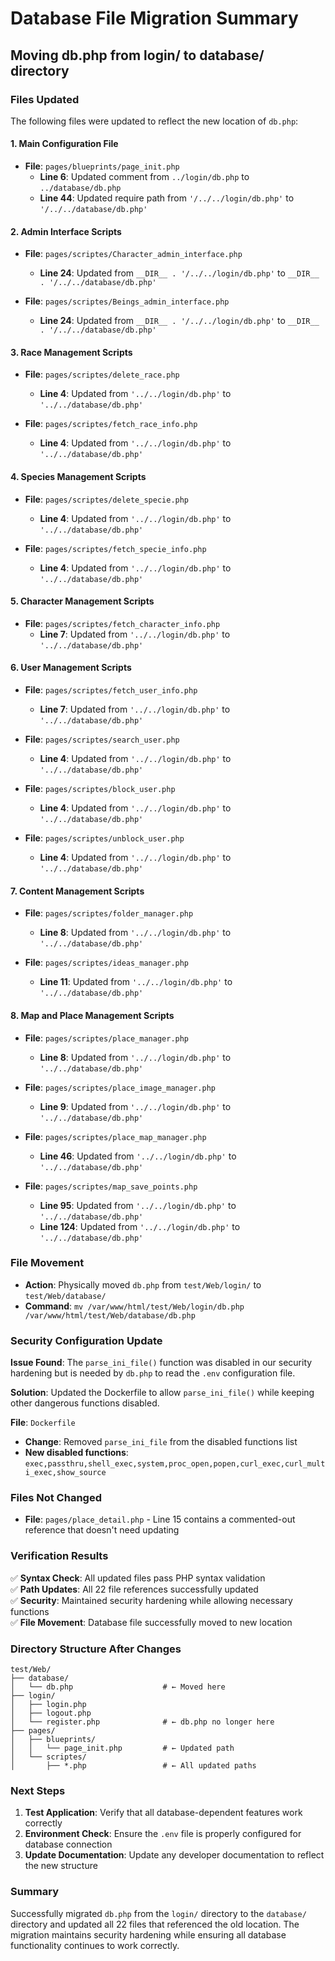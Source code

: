 # Database File Migration Summary
## Moving db.php from login/ to database/ directory

### Files Updated

The following files were updated to reflect the new location of `db.php`:

#### 1. Main Configuration File
- **File**: `pages/blueprints/page_init.php`
  - **Line 6**: Updated comment from `../login/db.php` to `../database/db.php`
  - **Line 44**: Updated require path from `'/../../login/db.php'` to `'/../../database/db.php'`

#### 2. Admin Interface Scripts
- **File**: `pages/scriptes/Character_admin_interface.php`
  - **Line 24**: Updated from `__DIR__ . '/../../login/db.php'` to `__DIR__ . '/../../database/db.php'`

- **File**: `pages/scriptes/Beings_admin_interface.php`
  - **Line 24**: Updated from `__DIR__ . '/../../login/db.php'` to `__DIR__ . '/../../database/db.php'`

#### 3. Race Management Scripts
- **File**: `pages/scriptes/delete_race.php`
  - **Line 4**: Updated from `'../../login/db.php'` to `'../../database/db.php'`

- **File**: `pages/scriptes/fetch_race_info.php`
  - **Line 4**: Updated from `'../../login/db.php'` to `'../../database/db.php'`

#### 4. Species Management Scripts
- **File**: `pages/scriptes/delete_specie.php`
  - **Line 4**: Updated from `'../../login/db.php'` to `'../../database/db.php'`

- **File**: `pages/scriptes/fetch_specie_info.php`
  - **Line 4**: Updated from `'../../login/db.php'` to `'../../database/db.php'`

#### 5. Character Management Scripts
- **File**: `pages/scriptes/fetch_character_info.php`
  - **Line 7**: Updated from `'../../login/db.php'` to `'../../database/db.php'`

#### 6. User Management Scripts
- **File**: `pages/scriptes/fetch_user_info.php`
  - **Line 7**: Updated from `'../../login/db.php'` to `'../../database/db.php'`

- **File**: `pages/scriptes/search_user.php`
  - **Line 4**: Updated from `'../../login/db.php'` to `'../../database/db.php'`

- **File**: `pages/scriptes/block_user.php`
  - **Line 4**: Updated from `'../../login/db.php'` to `'../../database/db.php'`

- **File**: `pages/scriptes/unblock_user.php`
  - **Line 4**: Updated from `'../../login/db.php'` to `'../../database/db.php'`

#### 7. Content Management Scripts
- **File**: `pages/scriptes/folder_manager.php`
  - **Line 8**: Updated from `'../../login/db.php'` to `'../../database/db.php'`

- **File**: `pages/scriptes/ideas_manager.php`
  - **Line 11**: Updated from `'../../login/db.php'` to `'../../database/db.php'`

#### 8. Map and Place Management Scripts
- **File**: `pages/scriptes/place_manager.php`
  - **Line 8**: Updated from `'../../login/db.php'` to `'../../database/db.php'`

- **File**: `pages/scriptes/place_image_manager.php`
  - **Line 9**: Updated from `'../../login/db.php'` to `'../../database/db.php'`

- **File**: `pages/scriptes/place_map_manager.php`
  - **Line 46**: Updated from `'../../login/db.php'` to `'../../database/db.php'`

- **File**: `pages/scriptes/map_save_points.php`
  - **Line 95**: Updated from `'../../login/db.php'` to `'../../database/db.php'`
  - **Line 124**: Updated from `'../../login/db.php'` to `'../../database/db.php'`

### File Movement

- **Action**: Physically moved `db.php` from `test/Web/login/` to `test/Web/database/`
- **Command**: `mv /var/www/html/test/Web/login/db.php /var/www/html/test/Web/database/db.php`

### Security Configuration Update

**Issue Found**: The `parse_ini_file()` function was disabled in our security hardening but is needed by `db.php` to read the `.env` configuration file.

**Solution**: Updated the Dockerfile to allow `parse_ini_file()` while keeping other dangerous functions disabled.

**File**: `Dockerfile`
- **Change**: Removed `parse_ini_file` from the disabled functions list
- **New disabled functions**: `exec,passthru,shell_exec,system,proc_open,popen,curl_exec,curl_multi_exec,show_source`

### Files Not Changed

- **File**: `pages/place_detail.php` - Line 15 contains a commented-out reference that doesn't need updating

### Verification Results

✅ **Syntax Check**: All updated files pass PHP syntax validation  
✅ **Path Updates**: All 22 file references successfully updated  
✅ **Security**: Maintained security hardening while allowing necessary functions  
✅ **File Movement**: Database file successfully moved to new location  

### Directory Structure After Changes

```
test/Web/
├── database/
│   └── db.php                    # ← Moved here
├── login/
│   ├── login.php
│   ├── logout.php
│   └── register.php              # ← db.php no longer here
├── pages/
│   ├── blueprints/
│   │   └── page_init.php         # ← Updated path
│   └── scriptes/
│       ├── *.php                 # ← All updated paths
```

### Next Steps

1. **Test Application**: Verify that all database-dependent features work correctly
2. **Environment Check**: Ensure the `.env` file is properly configured for database connection
3. **Update Documentation**: Update any developer documentation to reflect the new structure

### Summary

Successfully migrated `db.php` from the `login/` directory to the `database/` directory and updated all 22 files that referenced the old location. The migration maintains security hardening while ensuring all database functionality continues to work correctly.

